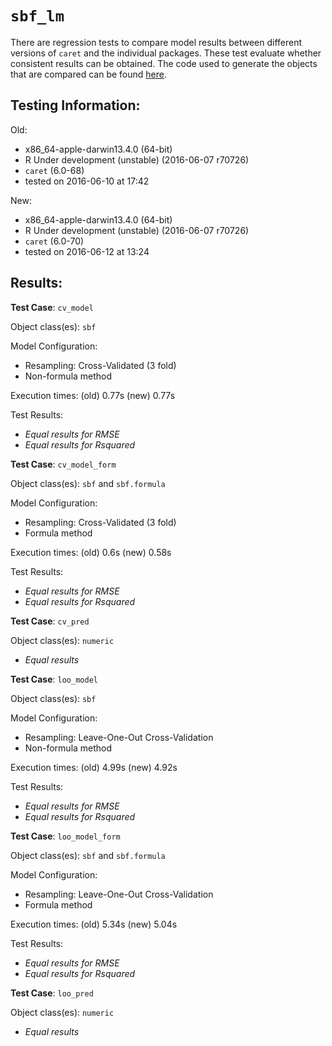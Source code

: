 `sbf_lm`
 ===== 

There are regression tests to compare model results between different versions of `caret` and the individual packages. These test evaluate whether consistent results can be obtained. The code used to generate the objects that are compared can be found [here](https://github.com/topepo/caret/blob/master/RegressionTests/Code/sbf_lm.R).

Testing Information:
---------

Old:

 * x86_64-apple-darwin13.4.0 (64-bit)
 * R Under development (unstable) (2016-06-07 r70726)
 * `caret` (6.0-68)
 * tested on 2016-06-10 at 17:42


New:

 * x86_64-apple-darwin13.4.0 (64-bit)
 * R Under development (unstable) (2016-06-07 r70726)
 * `caret` (6.0-70)
 * tested on 2016-06-12 at 13:24


Results:
---------

**Test Case**: `cv_model`

Object class(es): `sbf`

Model Configuration:

 * Resampling: Cross-Validated (3 fold)
 * Non-formula method


Execution times: (old) 0.77s (new) 0.77s

Test Results:

 * _Equal results for RMSE_
 * _Equal results for Rsquared_

**Test Case**: `cv_model_form`

Object class(es): `sbf` and `sbf.formula`

Model Configuration:

 * Resampling: Cross-Validated (3 fold)
 * Formula method


Execution times: (old) 0.6s (new) 0.58s

Test Results:

 * _Equal results for RMSE_
 * _Equal results for Rsquared_

**Test Case**: `cv_pred`

Object class(es): `numeric`

 * _Equal results_

**Test Case**: `loo_model`

Object class(es): `sbf`

Model Configuration:

 * Resampling: Leave-One-Out Cross-Validation
 * Non-formula method


Execution times: (old) 4.99s (new) 4.92s

Test Results:

 * _Equal results for RMSE_
 * _Equal results for Rsquared_

**Test Case**: `loo_model_form`

Object class(es): `sbf` and `sbf.formula`

Model Configuration:

 * Resampling: Leave-One-Out Cross-Validation
 * Formula method


Execution times: (old) 5.34s (new) 5.04s

Test Results:

 * _Equal results for RMSE_
 * _Equal results for Rsquared_

**Test Case**: `loo_pred`

Object class(es): `numeric`

 * _Equal results_

